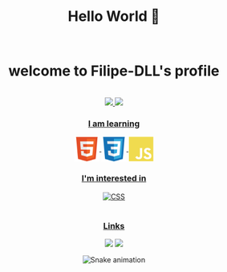 <div align="center">
 
 # Hello World 👋
 <br>
 
 # welcome to Filipe-DLL's profile
 <br>

 <div>
    <a href="https://github.com/Filipe-DLL">
    <img height="165em" src="https://github-readme-stats.vercel.app/api/top-langs/?username=Filipe-DLL&layout=compact&langs_count=6&theme=tokyonight"/>
    <img height="165em" src="https://github-readme-stats.vercel.app/api?username=Filipe-DLL&show_icons=true&theme=tokyonight&include_all_commits=true&count_private=true">
 </div>

 <!---
  ### I have experience with
 <div style="display: inline_block">
 
 </div>
--->

 ### I am learning
 <div style="display: inline_block">
   <img align="center" alt="HTML" height="50" width="50" src="https://raw.githubusercontent.com/devicons/devicon/master/icons/html5/html5-original.svg">
   <img align="center" alt="CSS" height="50" width="50" src="https://raw.githubusercontent.com/devicons/devicon/master/icons/css3/css3-original.svg">
  <img align="center" alt="Js" height="50" width="50" src="https://raw.githubusercontent.com/devicons/devicon/master/icons/javascript/javascript-plain.svg">
 </div>
 
 
  ### I'm interested in
 <div style="display: inline_block">
    <img align="center" alt="CSS" height="55" width="55" src="https://cdn.jsdelivr.net/gh/devicons/devicon/icons/react/react-original-wordmark.svg">
 </div>
 
 <br>
 
  ### Links
 
 <div> 
   <a href = "mailto:filipeferreira.new@gmail.com"><img src="https://img.shields.io/badge/-Gmail-%23333?style=for-the-badge&logo=gmail&logoColor=white" target="_blank"></a>
   <a href="https://www.linkedin.com/in/filipe-dll" target="_blank"><img src="https://img.shields.io/badge/-LinkedIn-%230077B5?style=for-the-badge&logo=linkedin&logoColor=white" target="_blank"></a> 
 
   ![Snake animation](https://github.com/Filipe-DLL/Filipe-DLL/blob/output/github-contribution-grid-snake.svg)

 </div>
  
</div>
